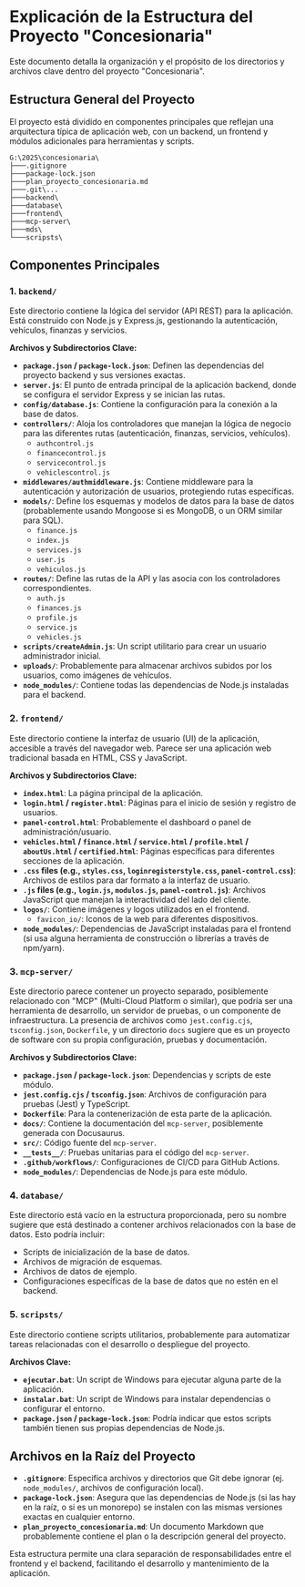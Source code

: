 # Explicación de la Estructura del Proyecto "Concesionaria"

Este documento detalla la organización y el propósito de los directorios y archivos clave dentro del proyecto "Concesionaria".

## Estructura General del Proyecto

El proyecto está dividido en componentes principales que reflejan una arquitectura típica de aplicación web, con un backend, un frontend y módulos adicionales para herramientas y scripts.

```
G:\2025\concesionaria\
├───.gitignore
├───package-lock.json
├───plan_proyecto_concesionaria.md
├───.git\...
├───backend\
├───database\
├───frontend\
├───mcp-server\
├───mds\
└───scripsts\
```

## Componentes Principales

### 1. `backend/`

Este directorio contiene la lógica del servidor (API REST) para la aplicación. Está construido con Node.js y Express.js, gestionando la autenticación, vehículos, finanzas y servicios.

**Archivos y Subdirectorios Clave:**

*   **`package.json` / `package-lock.json`**: Definen las dependencias del proyecto backend y sus versiones exactas.
*   **`server.js`**: El punto de entrada principal de la aplicación backend, donde se configura el servidor Express y se inician las rutas.
*   **`config/database.js`**: Contiene la configuración para la conexión a la base de datos.
*   **`controllers/`**: Aloja los controladores que manejan la lógica de negocio para las diferentes rutas (autenticación, finanzas, servicios, vehículos).
    *   `authcontrol.js`
    *   `financecontrol.js`
    *   `servicecontrol.js`
    *   `vehiclescontrol.js`
*   **`middlewares/authmiddleware.js`**: Contiene middleware para la autenticación y autorización de usuarios, protegiendo rutas específicas.
*   **`models/`**: Define los esquemas y modelos de datos para la base de datos (probablemente usando Mongoose si es MongoDB, o un ORM similar para SQL).
    *   `finance.js`
    *   `index.js`
    *   `services.js`
    *   `user.js`
    *   `vehiculos.js`
*   **`routes/`**: Define las rutas de la API y las asocia con los controladores correspondientes.
    *   `auth.js`
    *   `finances.js`
    *   `profile.js`
    *   `service.js`
    *   `vehicles.js`
*   **`scripts/createAdmin.js`**: Un script utilitario para crear un usuario administrador inicial.
*   **`uploads/`**: Probablemente para almacenar archivos subidos por los usuarios, como imágenes de vehículos.
*   **`node_modules/`**: Contiene todas las dependencias de Node.js instaladas para el backend.

### 2. `frontend/`

Este directorio contiene la interfaz de usuario (UI) de la aplicación, accesible a través del navegador web. Parece ser una aplicación web tradicional basada en HTML, CSS y JavaScript.

**Archivos y Subdirectorios Clave:**

*   **`index.html`**: La página principal de la aplicación.
*   **`login.html` / `register.html`**: Páginas para el inicio de sesión y registro de usuarios.
*   **`panel-control.html`**: Probablemente el dashboard o panel de administración/usuario.
*   **`vehicles.html` / `finance.html` / `service.html` / `profile.html` / `aboutUs.html` / `certified.html`**: Páginas específicas para diferentes secciones de la aplicación.
*   **`.css` files (e.g., `styles.css`, `loginregisterstyle.css`, `panel-control.css`)**: Archivos de estilos para dar formato a la interfaz de usuario.
*   **`.js` files (e.g., `login.js`, `modulos.js`, `panel-control.js`)**: Archivos JavaScript que manejan la interactividad del lado del cliente.
*   **`logos/`**: Contiene imágenes y logos utilizados en el frontend.
    *   `favicon_io/`: Iconos de la web para diferentes dispositivos.
*   **`node_modules/`**: Dependencias de JavaScript instaladas para el frontend (si usa alguna herramienta de construcción o librerías a través de npm/yarn).

### 3. `mcp-server/`

Este directorio parece contener un proyecto separado, posiblemente relacionado con "MCP" (Multi-Cloud Platform o similar), que podría ser una herramienta de desarrollo, un servidor de pruebas, o un componente de infraestructura. La presencia de archivos como `jest.config.cjs`, `tsconfig.json`, `Dockerfile`, y un directorio `docs` sugiere que es un proyecto de software con su propia configuración, pruebas y documentación.

**Archivos y Subdirectorios Clave:**

*   **`package.json` / `package-lock.json`**: Dependencias y scripts de este módulo.
*   **`jest.config.cjs` / `tsconfig.json`**: Archivos de configuración para pruebas (Jest) y TypeScript.
*   **`Dockerfile`**: Para la contenerización de esta parte de la aplicación.
*   **`docs/`**: Contiene la documentación del `mcp-server`, posiblemente generada con Docusaurus.
*   **`src/`**: Código fuente del `mcp-server`.
*   **`__tests__/`**: Pruebas unitarias para el código del `mcp-server`.
*   **`.github/workflows/`**: Configuraciones de CI/CD para GitHub Actions.
*   **`node_modules/`**: Dependencias de Node.js para este módulo.

### 4. `database/`

Este directorio está vacío en la estructura proporcionada, pero su nombre sugiere que está destinado a contener archivos relacionados con la base de datos. Esto podría incluir:

*   Scripts de inicialización de la base de datos.
*   Archivos de migración de esquemas.
*   Archivos de datos de ejemplo.
*   Configuraciones específicas de la base de datos que no estén en el backend.

### 5. `scripsts/`

Este directorio contiene scripts utilitarios, probablemente para automatizar tareas relacionadas con el desarrollo o despliegue del proyecto.

**Archivos Clave:**

*   **`ejecutar.bat`**: Un script de Windows para ejecutar alguna parte de la aplicación.
*   **`instalar.bat`**: Un script de Windows para instalar dependencias o configurar el entorno.
*   **`package.json` / `package-lock.json`**: Podría indicar que estos scripts también tienen sus propias dependencias de Node.js.

## Archivos en la Raíz del Proyecto

*   **`.gitignore`**: Especifica archivos y directorios que Git debe ignorar (ej. `node_modules/`, archivos de configuración local).
*   **`package-lock.json`**: Asegura que las dependencias de Node.js (si las hay en la raíz, o si es un monorepo) se instalen con las mismas versiones exactas en cualquier entorno.
*   **`plan_proyecto_concesionaria.md`**: Un documento Markdown que probablemente contiene el plan o la descripción general del proyecto.

Esta estructura permite una clara separación de responsabilidades entre el frontend y el backend, facilitando el desarrollo y mantenimiento de la aplicación.
